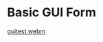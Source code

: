 # Basic GUI Form

[guitest.webm](https://user-images.githubusercontent.com/60868965/236732985-2958c593-0a35-49d9-b941-31ccad936508.webm)
